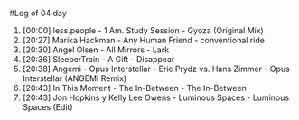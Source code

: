 #Log of 04 day

1. [00:00] less.people - 1 Am. Study Session - Gyoza (Original Mix)
1. [20:27] Marika Hackman - Any Human Friend - conventional ride
1. [20:30] Angel Olsen - All Mirrors - Lark
1. [20:36] SleeperTrain - A Gift - Disappear
1. [20:38] Angemi - Opus Interstellar - Eric Prydz vs. Hans Zimmer - Opus Interstellar (ANGEMI Remix)
1. [20:43] In This Moment - The In-Between - The In-Between
1. [20:43] Jon Hopkins y Kelly Lee Owens - Luminous Spaces - Luminous Spaces (Edit)
